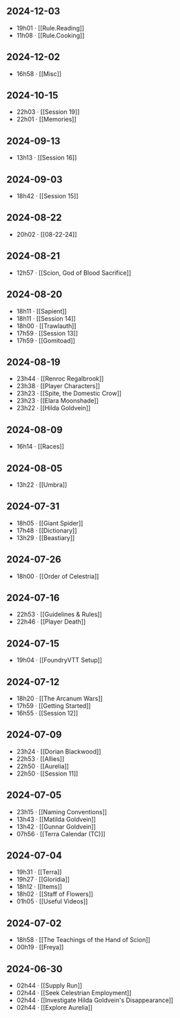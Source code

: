 ## 2024-12-03
-  19h01 · [[Rule.Reading]]
-  11h08 · [[Rule.Cooking]]
## 2024-12-02
-  16h58 · [[Misc]]
## 2024-10-15
-  22h03 · [[Session 19]]
-  22h01 · [[Memories]]
## 2024-09-13
-  13h13 · [[Session 16]]
## 2024-09-03
-  18h42 · [[Session 15]]
## 2024-08-22
-  20h02 · [[08-22-24]]
## 2024-08-21
-  12h57 · [[Scion, God of Blood Sacrifice]]
## 2024-08-20
-  18h11 · [[Sapient]]
-  18h11 · [[Session 14]]
-  18h00 · [[Trawlauth]]
-  17h59 · [[Session 13]]
-  17h59 · [[Gomitoad]]
## 2024-08-19
-  23h44 · [[Renroc Regalbrook]]
-  23h38 · [[Player Characters]]
-  23h23 · [[Spite, the Domestic Crow]]
-  23h23 · [[Elara Moonshade]]
-  23h22 · [[Hilda Goldvein]]
## 2024-08-09
-  16h14 · [[Races]]
## 2024-08-05
-  13h22 · [[Umbra]]
## 2024-07-31
-  18h05 · [[Giant Spider]]
-  17h48 · [[Dictionary]]
-  13h29 · [[Beastiary]]
## 2024-07-26
-  18h00 · [[Order of Celestria]]
## 2024-07-16
-  22h53 · [[Guidelines & Rules]]
-  22h46 · [[Player Death]]
## 2024-07-15
-  19h04 · [[FoundryVTT Setup]]
## 2024-07-12
-  18h20 · [[The Arcanum Wars]]
-  17h59 · [[Getting Started]]
-  16h55 · [[Session 12]]
## 2024-07-09
-  23h24 · [[Dorian Blackwood]]
-  22h53 · [[Allies]]
-  22h50 · [[Aurelia]]
-  22h50 · [[Session 11]]
## 2024-07-05
-  23h15 · [[Naming Conventions]]
-  13h43 · [[Matilda Goldvein]]
-  13h42 · [[Gunnar Goldvein]]
-  07h56 · [[Terra Calendar (TC)]]
## 2024-07-04
-  19h31 · [[Terra]]
-  19h27 · [[Gloridia]]
-  18h12 · [[Items]]
-  18h02 · [[Staff of Flowers]]
-  01h05 · [[Useful Videos]]
## 2024-07-02
-  18h58 · [[The Teachings of the Hand of Scion]]
-  00h19 · [[Freya]]
## 2024-06-30
-  02h44 · [[Supply Run]]
-  02h44 · [[Seek Celestrian Employment]]
-  02h44 · [[Investigate Hilda Goldvein's Disappearance]]
-  02h44 · [[Explore Aurelia]]
